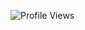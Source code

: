 <!--START_SECTION:waka-->
![Profile Views](http://img.shields.io/badge/Profile%20Views-18-blue)


<!--END_SECTION:waka-->
